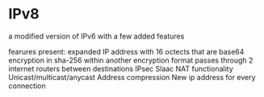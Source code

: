 # IPv8
a modified version of IPv6 with a few added features

fearures present:
expanded IP address with 16 octects that are base64
encryption in sha-256 within another encryption format
passes through 2 internet routers between destinations
IPsec 
Slaac 
NAT functionality 
Unicast/multicast/anycast
Address compression 
New ip address for every connection